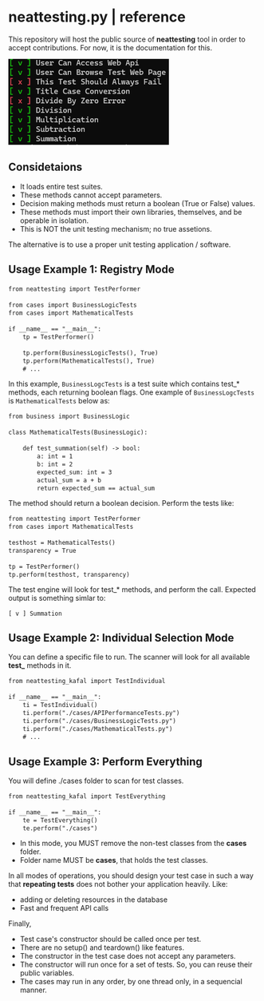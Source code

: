 # neattesting.py | reference
This repository will host the public source of **neattesting** tool in order to accept contributions.
For now, it is the documentation for this.

![test-output](extras/screenshot.png)

## Considetaions

* It loads entire test suites.
* These methods cannot accept parameters.
* Decision making methods must return a boolean (True or False) values.
* These methods must import their own libraries, themselves, and be operable in isolation.
* This is NOT the unit testing mechanism; no true assetions.

The alternative is to use a proper unit testing application / software.

## Usage Example 1: Registry Mode

```
from neattesting import TestPerformer

from cases import BusinessLogicTests
from cases import MathematicalTests

if __name__ == "__main__":
    tp = TestPerformer()

    tp.perform(BusinessLogicTests(), True)
    tp.perform(MathematicalTests(), True)
    # ...
```

In this example, `BusinessLogcTests` is a test suite which contains test_* methods, each returning boolean flags.
One example of `BusinessLogcTests` is `MathematicalTests` below as:

```
from business import BusinessLogic

class MathematicalTests(BusinessLogic):

    def test_summation(self) -> bool:
        a: int = 1
        b: int = 2
        expected_sum: int = 3
        actual_sum = a + b
        return expected_sum == actual_sum
```

The method should return a boolean decision. Perform the tests like:
```
from neattesting import TestPerformer
from cases import MathematicalTests

testhost = MathematicalTests()
transparency = True

tp = TestPerformer()
tp.perform(testhost, transparency)
```
The test engine will look for test_* methods, and perform the call.
Expected output is something simlar to:

```
[ v ] Summation
```

## Usage Example 2: Individual Selection Mode

You can define a specific file to run.
The scanner will look for all available **test_** methods in it.

```
from neattesting_kafal import TestIndividual

if __name__ == "__main__":
    ti = TestIndividual()
    ti.perform("./cases/APIPerformanceTests.py")
    ti.perform("./cases/BusinessLogicTests.py")
    ti.perform("./cases/MathematicalTests.py")
    # ...
```

## Usage Example 3: Perform Everything

You will define ./cases folder to scan for test classes.

```
from neattesting_kafal import TestEverything

if __name__ == "__main__":
    te = TestEverything()
    te.perform("./cases")
```

* In this mode, you MUST remove the non-test classes from the **cases** folder.
* Folder name MUST be **cases**, that holds the test classes.

In all  modes of operations, you should design your test case in such a way
that __repeating tests__ does not bother your application heavily. Like:

* adding or deleting resources in the database
* Fast and frequent API calls

Finally,

* Test case's constructor should be called once per test.
* There are no setup() and teardown() like features.
* The constructor in the test case does not accept any parameters.
* The constructor will run once for a set of tests. So, you can reuse their public variables.
* The cases may run in any order, by one thread only, in a sequencial manner.